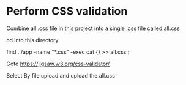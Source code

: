 # Perform CSS validation

Combine all .css file in this project into a single .css file called all.css

cd into this directory

find ../app -name "\*.css" -exec cat {} >> all.css \;

Goto https://jigsaw.w3.org/css-validator/

Select By file upload and upload the all.css
